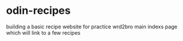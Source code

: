 # odin-recipes

building a basic recipe website for practice wrd2bro
main indexs page which will link to a few recipes
